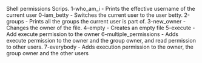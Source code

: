 Shell permissions Scrips.
1-who_am_i  - Prints the effective username of the current user
0-iam_betty - Switches the current user to the user betty.
2-groups - Prints all the groups the current user is part of.
3-new_owner - Changes the owner of the file.
4-empty - Creates an empty file
5-execute - Add execute permission to the owner
6-multiple_permissions - Adds execute permission to the owner and the group owner, and read permission to other users.
7-everybody - Adds execution permission to the owner, the group owner and the other users